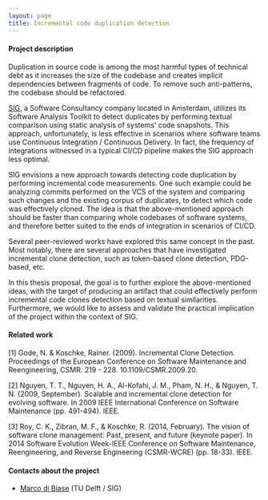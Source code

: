 ```yaml
---
layout: page
title: Incremental code duplication detection
---
```


#### Project description

Duplication in source code is among the most harmful types of technical debt as it 
increases the size of the codebase and creates implicit dependencies between 
fragments of code. To remove such anti-patterns, the codebase should be refactored.

[SIG](https://www.softwareimprovementgroup.com), a Software Consultancy company located
in Amsterdam, utilizes its Software Analysis Toolkit to detect duplicates by performing 
textual comparison using static analysis of systems' code snapshots.
This approach, unfortunately, is less effective in scenarios where software teams 
use Continuous Integration / Continuous Delivery. In fact, the frequency of integrations 
witnessed in a typical CI/CD pipeline makes the SIG approach less optimal.

SIG envisions a new approach towards detecting code duplication by performing incremental 
code measurements. One such example could be analyzing commits performed on the VCS 
of the system and comparing such changes and the existing corpus of duplicates, 
to detect which code was effectively cloned. The idea is that the above-mentioned 
approach should be faster than comparing whole codebases of software systems, 
and therefore better suited to the ends of integration in scenarios of CI/CD.

Several peer-reviewed works have explored this same concept in the past. 
Most notably, there are several approaches that have investigated incremental clone detection, 
such as token-based clone detection, PDG-based, etc.

In this thesis proposal, the goal is to further explore the above-mentioned ideas,
with the target of producing an artifact that could effectively perform incremental
code clones detection based on textual similarities. Furthermore, we would like to assess 
and validate the practical implication of the project within the context of SIG.

#### Related work
[1] Gode, N. & Koschke, Rainer. (2009). Incremental Clone Detection. Proceedings of the European Conference on Software Maintenance and Reengineering, CSMR. 219 - 228. 10.1109/CSMR.2009.20. 

[2] Nguyen, T. T., Nguyen, H. A., Al-Kofahi, J. M., Pham, N. H., & Nguyen, T. N. (2009, September). Scalable and incremental clone detection for evolving software. In 2009 IEEE International Conference on Software Maintenance (pp. 491-494). IEEE.

[3] Roy, C. K., Zibran, M. F., & Koschke, R. (2014, February). The vision of software clone management: Past, present, and future (keynote paper). In 2014 Software Evolution Week-IEEE Conference on Software Maintenance, Reengineering, and Reverse Engineering (CSMR-WCRE) (pp. 18-33). IEEE.

#### Contacts about the project

* [Marco di Biase](mailto:m.dibiase@sig.eu) (TU Delft / SIG)
